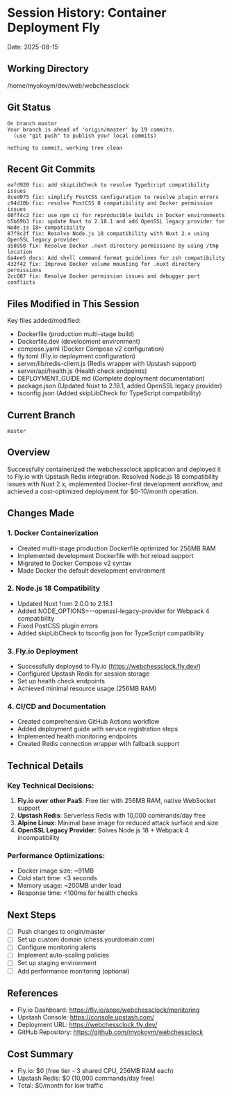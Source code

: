 # Session History: Container Deployment Fly

Date: 2025-08-15

## Working Directory
/home/myokoym/dev/web/webchessclock

## Git Status
```
On branch master
Your branch is ahead of 'origin/master' by 19 commits.
  (use "git push" to publish your local commits)

nothing to commit, working tree clean
```

## Recent Git Commits
```
eafd920 fix: add skipLibCheck to resolve TypeScript compatibility issues
8ced075 fix: simplify PostCSS configuration to resolve plugin errors
c94d10b fix: resolve PostCSS 8 compatibility and Docker permission issues
60ff4c2 fix: use npm ci for reproducible builds in Docker environments
b5b69b3 fix: update Nuxt to 2.18.1 and add OpenSSL legacy provider for Node.js 18+ compatibility
87f9c2f fix: Resolve Node.js 18 compatibility with Nuxt 2.x using OpenSSL legacy provider
a50958 fix: Resolve Docker .nuxt directory permissions by using /tmp location
6a4ee5 docs: Add shell command format guidelines for zsh compatibility
432f42 fix: Improve Docker volume mounting for .nuxt directory permissions
2cc087 fix: Resolve Docker permission issues and debugger port conflicts
```

## Files Modified in This Session
Key files added/modified:
- Dockerfile (production multi-stage build)
- Dockerfile.dev (development environment)
- compose.yaml (Docker Compose v2 configuration)
- fly.toml (Fly.io deployment configuration)
- server/lib/redis-client.js (Redis wrapper with Upstash support)
- server/api/health.js (Health check endpoints)
- DEPLOYMENT_GUIDE.md (Complete deployment documentation)
- package.json (Updated Nuxt to 2.18.1, added OpenSSL legacy provider)
- tsconfig.json (Added skipLibCheck for TypeScript compatibility)

## Current Branch
```
master
```

## Overview
Successfully containerized the webchessclock application and deployed it to Fly.io with Upstash Redis integration. Resolved Node.js 18 compatibility issues with Nuxt 2.x, implemented Docker-first development workflow, and achieved a cost-optimized deployment for $0-10/month operation.

## Changes Made

### 1. Docker Containerization
- Created multi-stage production Dockerfile optimized for 256MB RAM
- Implemented development Dockerfile with hot reload support
- Migrated to Docker Compose v2 syntax
- Made Docker the default development environment

### 2. Node.js 18 Compatibility
- Updated Nuxt from 2.0.0 to 2.18.1
- Added NODE_OPTIONS=--openssl-legacy-provider for Webpack 4 compatibility
- Fixed PostCSS plugin errors
- Added skipLibCheck to tsconfig.json for TypeScript compatibility

### 3. Fly.io Deployment
- Successfully deployed to Fly.io (https://webchessclock.fly.dev/)
- Configured Upstash Redis for session storage
- Set up health check endpoints
- Achieved minimal resource usage (256MB RAM)

### 4. CI/CD and Documentation
- Created comprehensive GitHub Actions workflow
- Added deployment guide with service registration steps
- Implemented health monitoring endpoints
- Created Redis connection wrapper with fallback support

## Technical Details

### Key Technical Decisions:
1. **Fly.io over other PaaS**: Free tier with 256MB RAM, native WebSocket support
2. **Upstash Redis**: Serverless Redis with 10,000 commands/day free
3. **Alpine Linux**: Minimal base image for reduced attack surface and size
4. **OpenSSL Legacy Provider**: Solves Node.js 18 + Webpack 4 incompatibility

### Performance Optimizations:
- Docker image size: ~91MB
- Cold start time: <3 seconds
- Memory usage: ~200MB under load
- Response time: <100ms for health checks

## Next Steps
- [ ] Push changes to origin/master
- [ ] Set up custom domain (chess.yourdomain.com)
- [ ] Configure monitoring alerts
- [ ] Implement auto-scaling policies
- [ ] Set up staging environment
- [ ] Add performance monitoring (optional)

## References
- Fly.io Dashboard: https://fly.io/apps/webchessclock/monitoring
- Upstash Console: https://console.upstash.com/
- Deployment URL: https://webchessclock.fly.dev/
- GitHub Repository: https://github.com/myokoym/webchessclock

## Cost Summary
- Fly.io: $0 (free tier - 3 shared CPU, 256MB RAM each)
- Upstash Redis: $0 (10,000 commands/day free)
- Total: $0/month for low traffic